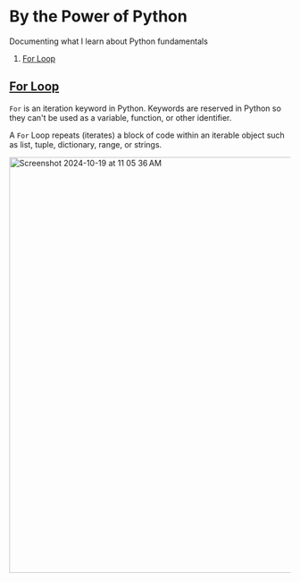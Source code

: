 # By the Power of Python

Documenting what I learn about Python fundamentals


1. [For Loop](#for-loop)


## [For Loop](https://wiki.python.org/moin/ForLoop)

`For` is an iteration keyword in Python. Keywords are reserved in Python so they can't be used as a variable, function, or other identifier. 

A `For` Loop repeats (iterates) a block of code within an iterable object such as list, tuple, dictionary, range, or strings.  

<img width="744" alt="Screenshot 2024-10-19 at 11 05 36 AM" src="https://github.com/user-attachments/assets/6377ff96-f815-4dad-b23f-4c906c6c2e7d">
